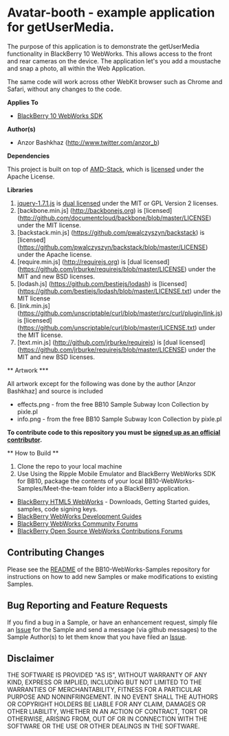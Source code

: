 # Avatar-booth - example application for getUserMedia.

The purpose of this application is to demonstrate the getUserMedia functionality in BlackBerry 10 WebWorks. This allows access to the front and rear cameras on the device. The application let's you add a moustache and snap a photo, all within the Web Application.

The same code will work across other WebKit browser such as Chrome and Safari, without any changes to the code.

**Applies To**

* [BlackBerry 10 WebWorks SDK](https://developer.blackberry.com/html5/download/sdk) 

**Author(s)** 

* Anzor Bashkhaz (http://www.twitter.com/anzor_b)
	
**Dependencies**

This project is built on top of [AMD-Stack](http://www.github.com/anzorb/AMD-Stack), which is [licensed](https://github.com/anzorb/AMD-Stack/blob/master/LICENSE.txt) under the Apache License.

**Libraries**

1. [jquery-1.7.1.js](http://code.jquery.com/jquery-1.7.1.js) is [dual licensed](http://jquery.org/license/) under the MIT or GPL Version 2 licenses.
2. [backbone.min.js] (http://backbonejs.org) is [licensed] (http://github.com/documentcloud/backbone/blob/master/LICENSE) under the MIT license.
3. [backstack.min.js] (https://github.com/pwalczyszyn/backstack) is [licensed] (https://github.com/pwalczyszyn/backstack/blob/master/LICENSE) under the Apache license.
4. [require.min.js] (http://requirejs.org) is [dual licensed] (https://github.com/jrburke/requirejs/blob/master/LICENSE) under the MIT and new BSD licenses.
5. [lodash.js] (https://github.com/bestiejs/lodash) is [licensed] (https://github.com/bestiejs/lodash/blob/master/LICENSE.txt) under the MIT license
6. [link.min.js] (https://github.com/unscriptable/curl/blob/master/src/curl/plugin/link.js) is [licensed] (https://github.com/unscriptable/curl/blob/master/LICENSE.txt) under the MIT license.
7. [text.min.js] (http://github.com/jrburke/requirejs) is [dual licensed] (https://github.com/jrburke/requirejs/blob/master/LICENSE) under the MIT and new BSD licenses.

** Artwork ***

All artwork except for the following was done by the author [Anzor Bashkhaz] and source is included
* effects.png - from the free BB10 Sample Subway Icon Collection by pixle.pl
* info.png - from the free BB10 Sample Subway Icon Collection by pixle.pl

**To contribute code to this repository you must be [signed up as an official contributor](http://blackberry.github.com/howToContribute.html).**

** How to Build **

1. Clone the repo to your local machine
2. Use Using the Ripple Mobile Emulator and BlackBerry WebWorks SDK for BB10, package the contents of your local BB10-WebWorks-Samples/Meet-the-team folder into a BlackBerry application.

* [BlackBerry HTML5 WebWorks](https://bdsc.webapps.blackberry.com/html5/) - Downloads, Getting Started guides, samples, code signing keys.
* [BlackBerry WebWorks Development Guides](https://bdsc.webapps.blackberry.com/html5/documentation)
* [BlackBerry WebWorks Community Forums](http://supportforums.blackberry.com/t5/Web-and-WebWorks-Development/bd-p/browser_dev)
* [BlackBerry Open Source WebWorks Contributions Forums](http://supportforums.blackberry.com/t5/BlackBerry-WebWorks/bd-p/ww_con)


## Contributing Changes

Please see the [README](https://github.com/blackberry/BB10-WebWorks-Samples) of the BB10-WebWorks-Samples repository for instructions on how to add new Samples or make modifications to existing Samples.


## Bug Reporting and Feature Requests

If you find a bug in a Sample, or have an enhancement request, simply file an [Issue](https://github.com/blackberry/BB10-WebWorks-Samples/issues) for the Sample and send a message (via github messages) to the Sample Author(s) to let them know that you have filed an [Issue](https://github.com/blackberry/BB10-WebWorks-Samples/issues).

## Disclaimer

THE SOFTWARE IS PROVIDED "AS IS", WITHOUT WARRANTY OF ANY KIND, EXPRESS OR IMPLIED, INCLUDING BUT NOT LIMITED TO THE WARRANTIES OF MERCHANTABILITY, FITNESS FOR A PARTICULAR PURPOSE AND NONINFRINGEMENT. IN NO EVENT SHALL THE AUTHORS OR COPYRIGHT HOLDERS BE LIABLE FOR ANY CLAIM, DAMAGES OR OTHER LIABILITY, WHETHER IN AN ACTION OF CONTRACT, TORT OR OTHERWISE, ARISING FROM, OUT OF OR IN CONNECTION WITH THE SOFTWARE OR THE USE OR OTHER DEALINGS IN THE SOFTWARE.
